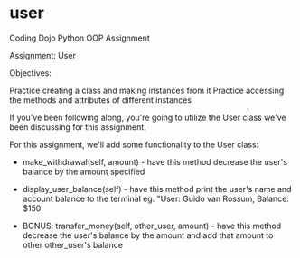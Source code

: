 # user
Coding Dojo Python OOP Assignment

Assignment: User

Objectives:

Practice creating a class and making instances from it
Practice accessing the methods and attributes of different instances

If you've been following along, you're going to utilize the User class we've been discussing for this assignment.

For this assignment, we'll add some functionality to the User class:

- make_withdrawal(self, amount) - have this method decrease the user's balance by the amount specified

- display_user_balance(self) - have this method print the user's name and account balance to the terminal
eg. "User: Guido van Rossum, Balance: $150

- BONUS: transfer_money(self, other_user, amount) - have this method decrease the user's balance by the amount and add that amount to other other_user's balance